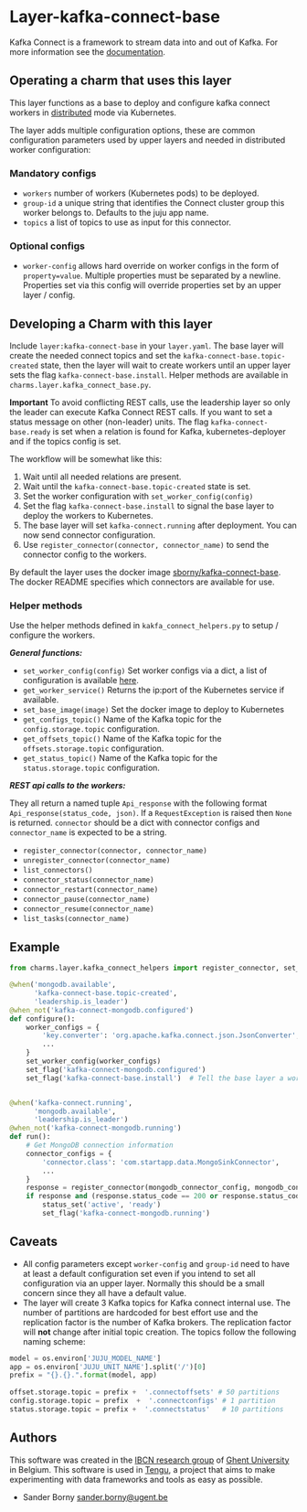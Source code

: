 # Layer-kafka-connect-base

Kafka Connect is a framework to stream data into and out of Kafka. For more information see the [documentation](https://docs.confluent.io/current/connect/concepts.html#concepts).

## Operating a charm that uses this layer
This layer functions as a base to deploy and configure kafka connect workers in [distributed](https://docs.confluent.io/current/connect/userguide.html#distributed-mode) mode via Kubernetes.

The layer adds multiple configuration options, these are common configuration parameters used by upper layers and needed in distributed worker configuration:
### Mandatory configs
- `workers` number of workers (Kubernetes pods) to be deployed. 
- `group-id` a unique string that identifies the Connect cluster group this worker belongs to. Defaults to the juju app name.
- `topics` a list of topics to use as input for this connector.
### Optional configs
- `worker-config` allows hard override on worker configs in the form of `property=value`. Multiple properties must be separated by a newline. Properties set via this config will override properties set by an upper layer / config.

## Developing a Charm with this layer
Include `layer:kafka-connect-base` in your `layer.yaml`. The base layer will create the needed connect topics and set the `kafka-connect-base.topic-created` state, then the layer will wait to create workers until an upper layer sets the flag `kafka-connect-base.install`. Helper methods are available in `charms.layer.kafka_connect_base.py`.

**Important**
To avoid conflicting REST calls, use the leadership layer so only the leader can execute Kafka Connect REST calls. If you want to set a status message on other (non-leader) units. The flag `kafka-connect-base.ready` is set when a relation is found for Kafka, kubernetes-deployer and if the topics config is set.

The workflow will be somewhat like this:
1. Wait until all needed relations are present. 
2. Wait until the `kafka-connect-base.topic-created` state is set.
3. Set the worker configuration with `set_worker_config(config)`
4. Set the flag `kafka-connect-base.install` to signal the base layer to deploy the workers to Kubernetes.
5. The base layer will set `kafka-connect.running` after deployment. You can now send connector configuration.
6. Use `register_connector(connector, connector_name)` to send the connector config to the workers.

By default the layer uses the docker image [sborny/kafka-connect-base](https://hub.docker.com/r/sborny/kafka-connect-base/). The docker README specifies which connectors are available for use.

### Helper methods
 Use the helper methods defined in `kakfa_connect_helpers.py` to setup / configure the workers.

***General functions:***
 - `set_worker_config(config)`  Set worker configs via a dict, a list of configuration is available [here](https://docs.confluent.io/current/connect/allconfigs.html#connect-allconfigs).
 - `get_worker_service()` Returns the ip:port of the Kubernetes service if available.
 - `set_base_image(image)` Set the docker image to deploy to Kubernetes
 - `get_configs_topic()` Name of the Kafka topic for the `config.storage.topic` configuration.
 - `get_offsets_topic()` Name of the Kafka topic for the `offsets.storage.topic` configuration.
 - `get_status_topic()` Name of the Kafka topic for the `status.storage.topic` configuration.

 ***REST api calls to the workers:***
 
 They all return a named tuple `Api_response` with the following format `Api_response(status_code, json)`.  If a `RequestException` is raised then `None` is returned. `connector` should be a dict with connector configs and `connector_name` is expected to be a string.
 - `register_connector(connector, connector_name)`
 - `unregister_connector(connector_name)`
 - `list_connectors()`
 - `connector_status(connector_name)`
 - `connector_restart(connector_name)`
 - `connector_pause(connector_name)`
 - `connector_resume(connector_name)`
 - `list_tasks(connector_name)`

## Example
```python
from charms.layer.kafka_connect_helpers import register_connector, set_worker_config

@when('mongodb.available',
      'kafka-connect-base.topic-created',
      'leadership.is_leader')
@when_not('kafka-connect-mongodb.configured')
def configure():	
    worker_configs = {
        'key.converter': 'org.apache.kafka.connect.json.JsonConverter',
	    ...
    }
    set_worker_config(worker_configs)
    set_flag('kafka-connect-mongodb.configured')
    set_flag('kafka-connect-base.install')  # Tell the base layer a worker config is ready !


@when('kafka-connect.running',
      'mongodb.available',
      'leadership.is_leader')
@when_not('kafka-connect-mongodb.running')
def run():
    # Get MongoDB connection information
    connector_configs = {
        'connector.class': 'com.startapp.data.MongoSinkConnector',
        ...
    }
    response = register_connector(mongodb_connector_config, mongodb_connector_name)
    if response and (response.status_code == 200 or response.status_code == 201):
        status_set('active', 'ready')
        set_flag('kafka-connect-mongodb.running')  
```

## Caveats
- All config parameters except `worker-config` and `group-id` need to have at least a default configuration set even if you intend to set all configuration via an upper layer. Normally this should be a small concern since they all have a default value.
- The layer will create 3 Kafka topics for Kafka connect internal use. The number of partitions are hardcoded for best effort use and the replication factor is the number of Kafka brokers. The replication factor will **not** change after initial topic creation. The topics follow the following naming scheme:
```python
model = os.environ['JUJU_MODEL_NAME']
app = os.environ['JUJU_UNIT_NAME'].split('/')[0]
prefix = "{}.{}.".format(model, app)
 
offset.storage.topic = prefix +  '.connectoffsets' # 50 partitions
config.storage.topic = prefix  +  '.connectconfigs' # 1 partition
status.storage.topic = prefix +  '.connectstatus'   # 10 partitions
```

## Authors

This software was created in the [IBCN research group](https://www.ibcn.intec.ugent.be/) of [Ghent University](https://www.ugent.be/en) in Belgium. This software is used in [Tengu](https://tengu.io), a project that aims to make experimenting with data frameworks and tools as easy as possible.

 - Sander Borny <sander.borny@ugent.be>

